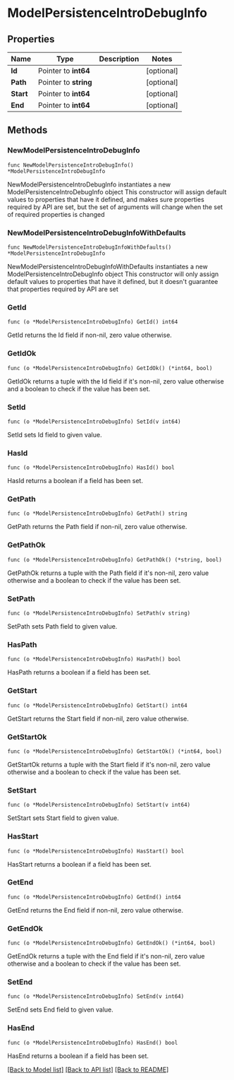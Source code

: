 # ModelPersistenceIntroDebugInfo

## Properties

Name | Type | Description | Notes
------------ | ------------- | ------------- | -------------
**Id** | Pointer to **int64** |  | [optional] 
**Path** | Pointer to **string** |  | [optional] 
**Start** | Pointer to **int64** |  | [optional] 
**End** | Pointer to **int64** |  | [optional] 

## Methods

### NewModelPersistenceIntroDebugInfo

`func NewModelPersistenceIntroDebugInfo() *ModelPersistenceIntroDebugInfo`

NewModelPersistenceIntroDebugInfo instantiates a new ModelPersistenceIntroDebugInfo object
This constructor will assign default values to properties that have it defined,
and makes sure properties required by API are set, but the set of arguments
will change when the set of required properties is changed

### NewModelPersistenceIntroDebugInfoWithDefaults

`func NewModelPersistenceIntroDebugInfoWithDefaults() *ModelPersistenceIntroDebugInfo`

NewModelPersistenceIntroDebugInfoWithDefaults instantiates a new ModelPersistenceIntroDebugInfo object
This constructor will only assign default values to properties that have it defined,
but it doesn't guarantee that properties required by API are set

### GetId

`func (o *ModelPersistenceIntroDebugInfo) GetId() int64`

GetId returns the Id field if non-nil, zero value otherwise.

### GetIdOk

`func (o *ModelPersistenceIntroDebugInfo) GetIdOk() (*int64, bool)`

GetIdOk returns a tuple with the Id field if it's non-nil, zero value otherwise
and a boolean to check if the value has been set.

### SetId

`func (o *ModelPersistenceIntroDebugInfo) SetId(v int64)`

SetId sets Id field to given value.

### HasId

`func (o *ModelPersistenceIntroDebugInfo) HasId() bool`

HasId returns a boolean if a field has been set.

### GetPath

`func (o *ModelPersistenceIntroDebugInfo) GetPath() string`

GetPath returns the Path field if non-nil, zero value otherwise.

### GetPathOk

`func (o *ModelPersistenceIntroDebugInfo) GetPathOk() (*string, bool)`

GetPathOk returns a tuple with the Path field if it's non-nil, zero value otherwise
and a boolean to check if the value has been set.

### SetPath

`func (o *ModelPersistenceIntroDebugInfo) SetPath(v string)`

SetPath sets Path field to given value.

### HasPath

`func (o *ModelPersistenceIntroDebugInfo) HasPath() bool`

HasPath returns a boolean if a field has been set.

### GetStart

`func (o *ModelPersistenceIntroDebugInfo) GetStart() int64`

GetStart returns the Start field if non-nil, zero value otherwise.

### GetStartOk

`func (o *ModelPersistenceIntroDebugInfo) GetStartOk() (*int64, bool)`

GetStartOk returns a tuple with the Start field if it's non-nil, zero value otherwise
and a boolean to check if the value has been set.

### SetStart

`func (o *ModelPersistenceIntroDebugInfo) SetStart(v int64)`

SetStart sets Start field to given value.

### HasStart

`func (o *ModelPersistenceIntroDebugInfo) HasStart() bool`

HasStart returns a boolean if a field has been set.

### GetEnd

`func (o *ModelPersistenceIntroDebugInfo) GetEnd() int64`

GetEnd returns the End field if non-nil, zero value otherwise.

### GetEndOk

`func (o *ModelPersistenceIntroDebugInfo) GetEndOk() (*int64, bool)`

GetEndOk returns a tuple with the End field if it's non-nil, zero value otherwise
and a boolean to check if the value has been set.

### SetEnd

`func (o *ModelPersistenceIntroDebugInfo) SetEnd(v int64)`

SetEnd sets End field to given value.

### HasEnd

`func (o *ModelPersistenceIntroDebugInfo) HasEnd() bool`

HasEnd returns a boolean if a field has been set.


[[Back to Model list]](../README.md#documentation-for-models) [[Back to API list]](../README.md#documentation-for-api-endpoints) [[Back to README]](../README.md)


